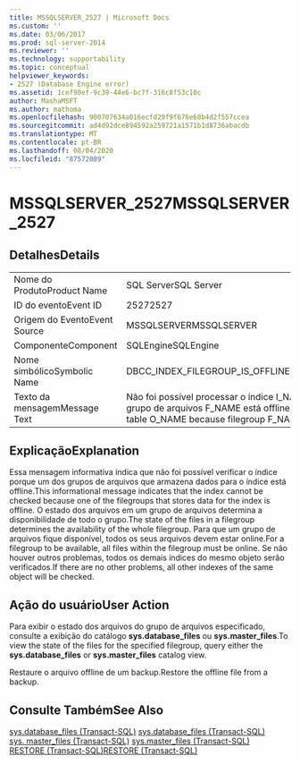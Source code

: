 ```yaml
---
title: MSSQLSERVER_2527 | Microsoft Docs
ms.custom: ''
ms.date: 03/06/2017
ms.prod: sql-server-2014
ms.reviewer: ''
ms.technology: supportability
ms.topic: conceptual
helpviewer_keywords:
- 2527 (Database Engine error)
ms.assetid: 1cef90ef-9c39-44e6-bc7f-316c8f53c10c
author: MashaMSFT
ms.author: mathoma
ms.openlocfilehash: 900707634a016ecfd29f9f676e68b4d2f557ccea
ms.sourcegitcommit: ad4d92dce894592a259721a1571b1d8736abacdb
ms.translationtype: MT
ms.contentlocale: pt-BR
ms.lasthandoff: 08/04/2020
ms.locfileid: "87572089"
---
```

# <a name="mssqlserver_2527"></a><span data-ttu-id="9fe0d-102">MSSQLSERVER_2527</span><span class="sxs-lookup"><span data-stu-id="9fe0d-102">MSSQLSERVER_2527</span></span>
    
## <a name="details"></a><span data-ttu-id="9fe0d-103">Detalhes</span><span class="sxs-lookup"><span data-stu-id="9fe0d-103">Details</span></span>  
  
|||  
|-|-|  
|<span data-ttu-id="9fe0d-104">Nome do Produto</span><span class="sxs-lookup"><span data-stu-id="9fe0d-104">Product Name</span></span>|<span data-ttu-id="9fe0d-105">SQL Server</span><span class="sxs-lookup"><span data-stu-id="9fe0d-105">SQL Server</span></span>|  
|<span data-ttu-id="9fe0d-106">ID do evento</span><span class="sxs-lookup"><span data-stu-id="9fe0d-106">Event ID</span></span>|<span data-ttu-id="9fe0d-107">2527</span><span class="sxs-lookup"><span data-stu-id="9fe0d-107">2527</span></span>|  
|<span data-ttu-id="9fe0d-108">Origem do Evento</span><span class="sxs-lookup"><span data-stu-id="9fe0d-108">Event Source</span></span>|<span data-ttu-id="9fe0d-109">MSSQLSERVER</span><span class="sxs-lookup"><span data-stu-id="9fe0d-109">MSSQLSERVER</span></span>|  
|<span data-ttu-id="9fe0d-110">Componente</span><span class="sxs-lookup"><span data-stu-id="9fe0d-110">Component</span></span>|<span data-ttu-id="9fe0d-111">SQLEngine</span><span class="sxs-lookup"><span data-stu-id="9fe0d-111">SQLEngine</span></span>|  
|<span data-ttu-id="9fe0d-112">Nome simbólico</span><span class="sxs-lookup"><span data-stu-id="9fe0d-112">Symbolic Name</span></span>|<span data-ttu-id="9fe0d-113">DBCC_INDEX_FILEGROUP_IS_OFFLINE</span><span class="sxs-lookup"><span data-stu-id="9fe0d-113">DBCC_INDEX_FILEGROUP_IS_OFFLINE</span></span>|  
|<span data-ttu-id="9fe0d-114">Texto da mensagem</span><span class="sxs-lookup"><span data-stu-id="9fe0d-114">Message Text</span></span>|<span data-ttu-id="9fe0d-115">Não foi possível processar o índice I_NAME da tabela O_NAME porque o grupo de arquivos F_NAME está offline.</span><span class="sxs-lookup"><span data-stu-id="9fe0d-115">Unable to process index I_NAME of table O_NAME because filegroup F_NAME is offline.</span></span>|  
  
## <a name="explanation"></a><span data-ttu-id="9fe0d-116">Explicação</span><span class="sxs-lookup"><span data-stu-id="9fe0d-116">Explanation</span></span>  
 <span data-ttu-id="9fe0d-117">Essa mensagem informativa indica que não foi possível verificar o índice porque um dos grupos de arquivos que armazena dados para o índice está offline.</span><span class="sxs-lookup"><span data-stu-id="9fe0d-117">This informational message indicates that the index cannot be checked because one of the filegroups that stores data for the index is offline.</span></span> <span data-ttu-id="9fe0d-118">O estado dos arquivos em um grupo de arquivos determina a disponibilidade de todo o grupo.</span><span class="sxs-lookup"><span data-stu-id="9fe0d-118">The state of the files in a filegroup determines the availability of the whole filegroup.</span></span> <span data-ttu-id="9fe0d-119">Para que um grupo de arquivos fique disponível, todos os seus arquivos devem estar online.</span><span class="sxs-lookup"><span data-stu-id="9fe0d-119">For a filegroup to be available, all files within the filegroup must be online.</span></span> <span data-ttu-id="9fe0d-120">Se não houver outros problemas, todos os demais índices do mesmo objeto serão verificados.</span><span class="sxs-lookup"><span data-stu-id="9fe0d-120">If there are no other problems, all other indexes of the same object will be checked.</span></span>  
  
## <a name="user-action"></a><span data-ttu-id="9fe0d-121">Ação do usuário</span><span class="sxs-lookup"><span data-stu-id="9fe0d-121">User Action</span></span>  
 <span data-ttu-id="9fe0d-122">Para exibir o estado dos arquivos do grupo de arquivos especificado, consulte a exibição do catálogo **sys.database_files** ou **sys.master_files**.</span><span class="sxs-lookup"><span data-stu-id="9fe0d-122">To view the state of the files for the specified filegroup, query either the **sys.database_files** or **sys.master_files** catalog view.</span></span>  
  
 <span data-ttu-id="9fe0d-123">Restaure o arquivo offline de um backup.</span><span class="sxs-lookup"><span data-stu-id="9fe0d-123">Restore the offline file from a backup.</span></span>  
  
## <a name="see-also"></a><span data-ttu-id="9fe0d-124">Consulte Também</span><span class="sxs-lookup"><span data-stu-id="9fe0d-124">See Also</span></span>  
 <span data-ttu-id="9fe0d-125">[sys.database_files &#40;Transact-SQL&#41;](/sql/relational-databases/system-catalog-views/sys-database-files-transact-sql) </span><span class="sxs-lookup"><span data-stu-id="9fe0d-125">[sys.database_files &#40;Transact-SQL&#41;](/sql/relational-databases/system-catalog-views/sys-database-files-transact-sql) </span></span>  
 <span data-ttu-id="9fe0d-126">[sys. master_files &#40;Transact-SQL&#41;](/sql/relational-databases/system-catalog-views/sys-master-files-transact-sql) </span><span class="sxs-lookup"><span data-stu-id="9fe0d-126">[sys.master_files &#40;Transact-SQL&#41;](/sql/relational-databases/system-catalog-views/sys-master-files-transact-sql) </span></span>  
 [<span data-ttu-id="9fe0d-127">RESTORE &#40;Transact-SQL&#41;</span><span class="sxs-lookup"><span data-stu-id="9fe0d-127">RESTORE &#40;Transact-SQL&#41;</span></span>](/sql/t-sql/statements/restore-statements-transact-sql)  
  
  

